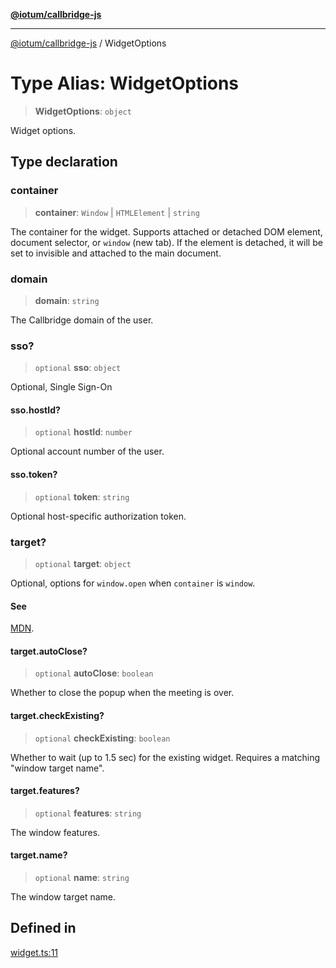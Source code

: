 [**@iotum/callbridge-js**](../README.md)

***

[@iotum/callbridge-js](../README.md) / WidgetOptions

# Type Alias: WidgetOptions

> **WidgetOptions**: `object`

Widget options.

## Type declaration

### container

> **container**: `Window` \| `HTMLElement` \| `string`

The container for the widget.
Supports attached or detached DOM element, document selector, or `window` (new tab).
If the element is detached, it will be set to invisible and attached to the main document.

### domain

> **domain**: `string`

The Callbridge domain of the user.

### sso?

> `optional` **sso**: `object`

Optional, Single Sign-On

#### sso.hostId?

> `optional` **hostId**: `number`

Optional account number of the user.

#### sso.token?

> `optional` **token**: `string`

Optional host-specific authorization token.

### target?

> `optional` **target**: `object`

Optional, options for `window.open` when `container` is `window`.

#### See

[MDN](https://developer.mozilla.org/en-US/docs/Web/API/Window/open).

#### target.autoClose?

> `optional` **autoClose**: `boolean`

Whether to close the popup when the meeting is over.

#### target.checkExisting?

> `optional` **checkExisting**: `boolean`

Whether to wait (up to 1.5 sec) for the existing widget.
Requires a matching "window target name".

#### target.features?

> `optional` **features**: `string`

The window features.

#### target.name?

> `optional` **name**: `string`

The window target name.

## Defined in

[widget.ts:11](https://github.com/iotum/callbridge-js/blob/d0dfc94e8f5dfc8239b4ec067f283823bb09beee/src/widget.ts#L11)
